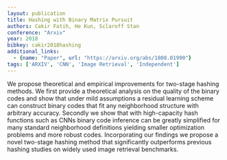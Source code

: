 ```yaml
---
layout: publication
title: Hashing with Binary Matrix Pursuit
authors: Cakir Fatih, He Kun, Sclaroff Stan
conference: "Arxiv"
year: 2018
bibkey: cakir2018hashing
additional_links:
  - {name: "Paper", url: "https://arxiv.org/abs/1808.01990"}
tags: ['ARXIV', 'CNN', 'Image Retrieval', 'Independent']
---
```

We propose theoretical and empirical improvements for two-stage hashing methods. We first provide a theoretical analysis on the quality of the binary codes and show that under mild assumptions a residual learning scheme can construct binary codes that fit any neighborhood structure with arbitrary accuracy. Secondly we show that with high-capacity hash functions such as CNNs binary code inference can be greatly simplified for many standard neighborhood definitions yielding smaller optimization problems and more robust codes. Incorporating our findings we propose a novel two-stage hashing method that significantly outperforms previous hashing studies on widely used image retrieval benchmarks.
